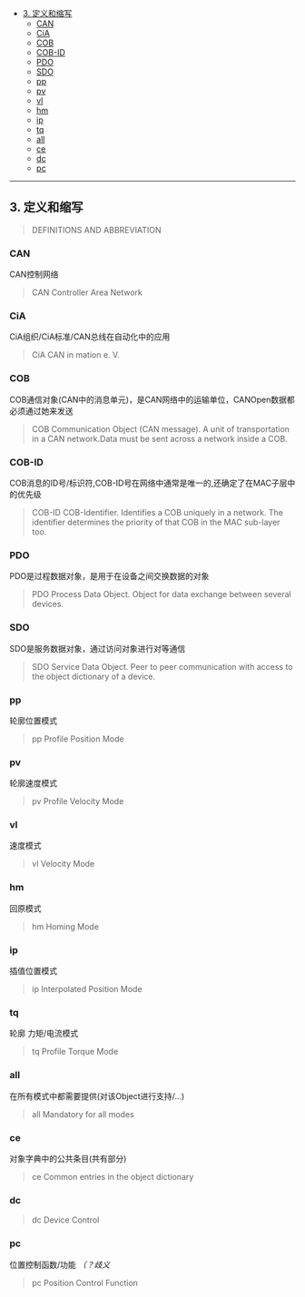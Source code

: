 <!-- TOC -->

- [3. 定义和缩写](#3-定义和缩写)
    - [CAN](#can)
    - [CiA](#cia)
    - [COB](#cob)
    - [COB-ID](#cob-id)
    - [PDO](#pdo)
    - [SDO](#sdo)
    - [pp](#pp)
    - [pv](#pv)
    - [vl](#vl)
    - [hm](#hm)
    - [ip](#ip)
    - [tq](#tq)
    - [all](#all)
    - [ce](#ce)
    - [dc](#dc)
    - [pc](#pc)

<!-- /TOC -->

---

## 3. 定义和缩写 
>DEFINITIONS AND ABBREVIATION 

### CAN   
CAN控制网络
>CAN Controller Area Network

### CiA   
CiA组织/CiA标准/CAN总线在自动化中的应用
>CiA CAN in 
mation e. V.

### COB   
COB通信对象(CAN中的消息单元)，是CAN网络中的运输单位，CANOpen数据都必须通过她来发送
>COB Communication Object (CAN message). A unit of transportation in a CAN network.Data must be sent across a network inside a COB.

### COB-ID
COB消息的ID号/标识符,COB-ID号在网络中通常是唯一的,还确定了在MAC子层中的优先级
>COB-ID COB-Identifier. Identifies a COB uniquely in a network. The identifier determines the priority of that COB in the MAC sub-layer too.

### PDO   
PDO是过程数据对象，是用于在设备之间交换数据的对象
>PDO Process Data Object. Object for data exchange between several devices.

### SDO   
SDO是服务数据对象，通过访问对象进行对等通信
>SDO Service Data Object. Peer to peer communication with access to the object dictionary of a device.

### pp   
轮廓位置模式
>pp Profile Position Mode

### pv   
轮廓速度模式
>pv Profile Velocity Mode

### vl   
速度模式
>vl Velocity Mode

### hm   
回原模式
>hm Homing Mode

### ip   
插值位置模式
>ip Interpolated Position Mode

### tq   
轮廓 力矩/电流模式
>tq Profile Torque Mode

### all   
在所有模式中都需要提供(对该Object进行支持/...)
>all Mandatory for all modes

### ce   
对象字典中的公共条目(共有部分)
>ce Common entries in the object dictionary

### dc   

>dc Device Control

### pc   
位置控制函数/功能 *（？歧义* 
>pc Position Control Function